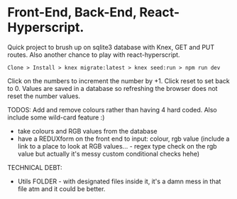 # Front-End, Back-End, React-Hyperscript.

Quick project to brush up on sqlite3 database with Knex, GET and PUT routes.
Also another chance to play with react-hyperscript.

```Clone > Install > knex migrate:latest > knex seed:run > npm run dev```

Click on the numbers to increment the number by +1. Click reset to set back to 0.
Values are saved in a database so refreshing the browser does not reset the number values.

TODOS: Add and remove colours rather than having 4 hard coded. Also include some wild-card feature :)
* take colours and RGB values from the database 
* have a REDUXform on the front end to input: colour, rgb value (include a link to a place to look at RGB values... - regex type check on the rgb value but actually it's messy custom conditional checks hehe)

TECHNICAL DEBT: 
* Utils FOLDER - with designated files inside it, it's a damn mess in that file atm and it could be better.